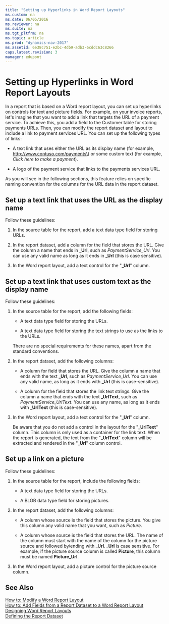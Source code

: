 ```yaml
---
title: "Setting up Hyperlinks in Word Report Layouts"
ms.custom: na
ms.date: 06/05/2016
ms.reviewer: na
ms.suite: na
ms.tgt_pltfrm: na
ms.topic: article
ms.prod: "dynamics-nav-2017"
ms.assetid: 6e38c751-e2bc-4db9-adb3-6cddc63c8266
caps.latest.revision: 3
manager: edupont
---
```

# Setting up Hyperlinks in Word Report Layouts
In a report that is based on a Word report layout, you can set up hyperlinks on controls for text and picture fields. For example, on your invoice reports, let's imagine that you want to add a link that targets the URL of a payment service. To achieve this, you add a field to the Customer table for storing payments URLs. Then, you can modify the report dataset and layout to include a link to payment services URL. You can set up the following types of links:  
  
-   A text link that uses either the URL as its display name \(for example, http://www.contuso.com/payments\) or some custom text \(for example, *Click here to make a payment*\).  
  
-   A logo of the payment service that links to the payments services URL.  
  
 As you will see in the following sections, this feature relies on specific naming convention for the columns for the URL data in the report dataset.  
  
## Set up a text link that uses the URL as the display name  
 Follow these guidelines:  
  
1.  In the source table for the report, add a text data type field for storing URLs.  
  
2.  In the report dataset, add a column for the field that stores the URL. Give the column a name that ends in **\_Url**, such as *PaymentService\_Url*. You can use any valid name as long as it ends in **\_Url** \(this is case sensitive\).  
  
3.  In the Word report layout, add a text control for the "**\_Url**" column.  
  
## Set up a text link that uses custom text as the display name  
 Follow these guidelines:  
  
1.  In the source table for the report, add the following fields:  
  
    -   A text data type field for storing the URLs.  
  
    -   A text data type field for storing the text strings to use as the links to the URLs.  
  
     There are no special requirements for these names, apart from the standard conventions.  
  
2.  In the report dataset, add the following columns:  
  
    -   A column for field that stores the URL. Give the column a name that ends with the text **\_Url**, such as *PaymentService\_Url*. You can use any valid name, as long as it ends with **\_Url** \(this is case-sensitive\).  
  
    -   A column for the field that stores the link text strings. Give the column a name that ends with the text **\_UrlText**, such as *PaymentService\_UrlText*. You can use any name, as long as it ends with **\_UrlText** \(this is case-sensitive\).  
  
3.  In the Word report layout, add a text control for the "**\_Url**" column.  
  
     Be aware that you do not add a control in the layout for the "**\_UrlText**" column. This column is only used as a container for the link text. When the report is generated, the text from the "**\_UrlText**" column will be extracted and rendered in the "**\_Url**" column control.  
  
## Set up a link on a picture  
 Follow these guidelines:  
  
1.  In the source table for the report, include the following fields:  
  
    -   A text data type field for storing the URLs.  
  
    -   A BLOB data type field for storing pictures.  
  
2.  In the report dataset, add the following columns:  
  
    -   A column whose source is the field that stores the picture. You give this column any valid name that you want, such as *Picture*.  
  
    -   A column whose source is the field that stores the URL. The name of the column must start with the name of the column for the picture source and followed by/ending with **\_Url**. **\_Url** is case sensitive. For example, if the picture source column is called **Picture**, this column must be named **Picture\_Url**.  
  
3.  In the Word report layout, add a picture control for the picture source column.  
  
## See Also  
 [How to: Modify a Word Report Layout](How-to--Modify-a-Word-Report-Layout.md)   
 [How to: Add Fields from a Report Dataset to a Word Report Layout](How-to--Add-Fields-from-a-Report-Dataset-to-a-Word-Report-Layout.md)   
 [Designing Word Report Layouts](Designing-Word-Report-Layouts.md)   
 [Defining the Report Dataset](Defining-the-Report-Dataset.md)